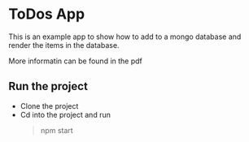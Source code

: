 # ToDos App

This is an example app to show how to add to a mongo database and render the items in the database.

More informatin can be found in the pdf

## Run the project
* Clone the project
* Cd into the project and run
	> npm start
